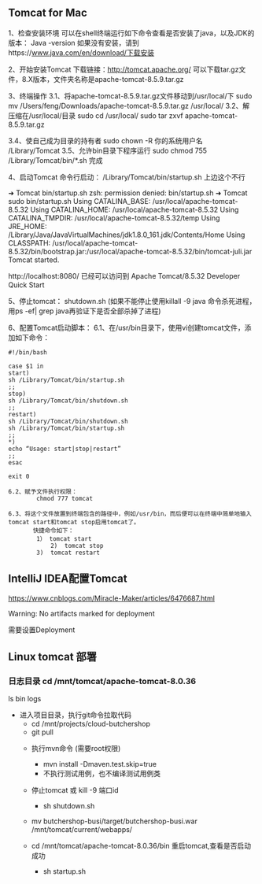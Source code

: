 ## Tomcat for Mac
1、检查安装环境
      可以在shell终端运行如下命令查看是否安装了java，以及JDK的版本：
      Java -version
      如果没有安装，请到https://www.java.com/en/download/下载安装

2、开始安装Tomcat
     下载链接：http://tomcat.apache.org/
     可以下载tar.gz文件，8.X版本，文件夹名称是apache-tomcat-8.5.9.tar.gz

3、终端操作
   3.1、将apache-tomcat-8.5.9.tar.gz文件移动到/usr/local/下
            sudo mv /Users/feng/Downloads/apache-tomcat-8.5.9.tar.gz /usr/local/
   3.2、解压缩在/usr/local/目录
            sudo cd /usr/local/
            sudo tar zxvf apache-tomcat-8.5.9.tar.gz

   3.4、使自己成为目录的持有者
            sudo chown -R 你的系统用户名 /Library/Tomcat
   3.5、允许bin目录下程序运行
            sudo chmod 755 /Library/Tomcat/bin/*.sh
   完成

4、启动Tomcat
   命令行启动：
   /Library/Tomcat/bin/startup.sh
   上边这个不行

➜  Tomcat bin/startup.sh
zsh: permission denied: bin/startup.sh
➜  Tomcat sudo bin/startup.sh
Using CATALINA_BASE:   /usr/local/apache-tomcat-8.5.32
Using CATALINA_HOME:   /usr/local/apache-tomcat-8.5.32
Using CATALINA_TMPDIR: /usr/local/apache-tomcat-8.5.32/temp
Using JRE_HOME:        /Library/Java/JavaVirtualMachines/jdk1.8.0_161.jdk/Contents/Home
Using CLASSPATH:       /usr/local/apache-tomcat-8.5.32/bin/bootstrap.jar:/usr/local/apache-tomcat-8.5.32/bin/tomcat-juli.jar
Tomcat started.

http://localhost:8080/ 已经可以访问到 Apache Tomcat/8.5.32  Developer Quick Start

5、停止tomcat：
   shutdown.sh (如果不能停止使用killall -9 java 命令杀死进程，用ps -ef| grep java再验证下是否全部杀掉了进程)

6、配置Tomcat启动脚本：
   6.1、在/usr/bin目录下，使用vi创建tomcat文件，添加如下命令：
```
#!/bin/bash

case $1 in
start)
sh /Library/Tomcat/bin/startup.sh
;;
stop)
sh /Library/Tomcat/bin/shutdown.sh
;;
restart)
sh /Library/Tomcat/bin/shutdown.sh
sh /Library/Tomcat/bin/startup.sh
;;
*)
echo “Usage: start|stop|restart”
;;
esac

exit 0

6.2、赋予文件执行权限：
        chmod 777 tomcat

6.3、将这个文件放置到终端包含的路径中，例如/usr/bin，而后便可以在终端中简单地输入tomcat start和tomcat stop启用tomcat了。
       快捷命令如下：
        1） tomcat start 
			2)  tomcat stop
   		3)  tomcat restart 
```

## IntelliJ IDEA配置Tomcat
https://www.cnblogs.com/Miracle-Maker/articles/6476687.html

Warning: No artifacts marked for deployment

需要设置Deployment

## Linux tomcat 部署
### 日志目录 cd /mnt/tomcat/apache-tomcat-8.0.36
ls
bin  logs

  - 进入项目目录，执行git命令拉取代码 
      + cd /mnt/projects/cloud-butchershop
      + git pull 
    - 执行mvn命令 (需要root权限)
      - mvn install -Dmaven.test.skip=true
      - 不执行测试用例，也不编译测试用例类
    - 停止tomcat 或 kill -9 端口id
      - sh shutdown.sh 
    - mv butchershop-busi/target/butchershop-busi.war /mnt/tomcat/current/webapps/
    
    - cd /mnt/tomcat/apache-tomcat-8.0.36/bin 重启tomcat,查看是否启动成功
      - sh startup.sh 










